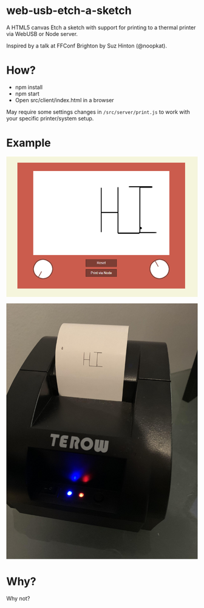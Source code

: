 # web-usb-etch-a-sketch
A HTML5 canvas Etch a sketch with support for printing to a thermal printer via WebUSB or Node server.

Inspired by a talk at FFConf Brighton by Suz Hinton (@noopkat).

# How?

- npm install
- npm start
- Open src/client/index.html in a browser

May require some settings changes in `/src/server/print.js` to work with your specific printer/system setup.

# Example

![Sketch](./img/sketch.PNG)

![Printer](./img/printer.jpg)

# Why?
Why not?


